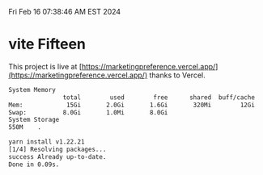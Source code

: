 Fri Feb 16 07:38:46 AM EST 2024

# vite Fifteen


This project is live at [https://marketingpreference.vercel.app/](https://marketingpreference.vercel.app/) thanks to Vercel.

```bash
System Memory
               total        used        free      shared  buff/cache   available
Mem:            15Gi       2.0Gi       1.6Gi       320Mi        12Gi        13Gi
Swap:          8.0Gi       1.0Mi       8.0Gi
System Storage
550M	.
```
```bash
yarn install v1.22.21
[1/4] Resolving packages...
success Already up-to-date.
Done in 0.09s.
```
